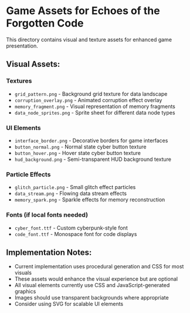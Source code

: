 # Game Assets for Echoes of the Forgotten Code

This directory contains visual and texture assets for enhanced game presentation.

## Visual Assets:

### Textures
- `grid_pattern.png` - Background grid texture for data landscape
- `corruption_overlay.png` - Animated corruption effect overlay
- `memory_fragment.png` - Visual representation of memory fragments
- `data_node_sprites.png` - Sprite sheet for different data node types

### UI Elements
- `interface_border.png` - Decorative borders for game interfaces
- `button_normal.png` - Normal state cyber button texture
- `button_hover.png` - Hover state cyber button texture
- `hud_background.png` - Semi-transparent HUD background texture

### Particle Effects
- `glitch_particle.png` - Small glitch effect particles
- `data_stream.png` - Flowing data stream effects
- `memory_spark.png` - Sparkle effects for memory reconstruction

### Fonts (if local fonts needed)
- `cyber_font.ttf` - Custom cyberpunk-style font
- `code_font.ttf` - Monospace font for code displays

## Implementation Notes:
- Current implementation uses procedural generation and CSS for most visuals
- These assets would enhance the visual experience but are optional
- All visual elements currently use CSS and JavaScript-generated graphics
- Images should use transparent backgrounds where appropriate
- Consider using SVG for scalable UI elements